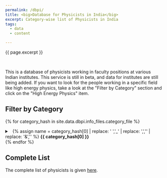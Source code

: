 ```yaml
---
permalink: /dbpi/
title: <big>Database for Physicists in India</big>
excerpt: Category-wise list of Physicists in India
tags:
  - data
  - content

---
```


<span class="excerpt">{{ page.excerpt }}</span>

<br>

This is a database of physicists working in faculty positions at various Indian institutes. This service is still in beta, and data for institutes are still being added. If you want to look for the people working in a specific field like high energy physics, take a look at the "Filter by Category" section and click on the "High Energy Physics" item.

## Filter by Category

{% for category_hash in site.data.dbpi.info_files.category_file %}
<details>
<summary> 
&nbsp;
{% assign name = category_hash[0] | replace: ' ','_' | replace: ',','' | replace: '&','' %}
<b>{{ category_hash[0] }}</b>
</summary>
<br>
{% for file_hash in site.data.dbpi.category_data %}
{% if file_hash[0] == name %}
{% assign people = file_hash[1] %}
<table>
<tr><th align="center">Name</th>
<th align="center">Institute</th>
<th align="center">Designation</th>
<th align="center">Research Area</th>
<th align="center">Email Id</th></tr>
{% for person in people %}
	<tr>
	<td>{{ person.Name }}</td>
	<td><a target="_blank" style="text-decoration: none" href="{{ person.Homepage }}">{{ person.Institute }}</a></td>
	<td>{{ person.Designation }}</td>
	<td>{{ person.Interests | join: ", " }}</td>
	<td>{{ person.Email }}</td>
	</tr>
{% endfor %}
</table>
{% endif %}
{% endfor %}
</details>
{% endfor %}


## Complete List

The complete list of physicists is given [here](/dbpi-complete/).

